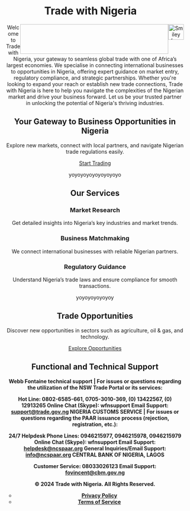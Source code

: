 <!DOCTYPE html>
<html lang="en">
<head>
    <meta charset="UTF-8">
    <meta name="viewport" content="width=device-width, initial-scale=1.0">
</head>
<body>
    <header>
        <div class="container">
            <h1>Trade with Nigeria</h1>    <p><img src="smiley.gif" alt="Smiley face" style="float:right;width:42px;height:42px;">
          <p><img ![Screenshot 2024-10-16 154700] (https://github.com/user-attachments/assets/50383c20-1486-433c-b938-987bf68f21c6) style="float:right;width:400px;height:80px;"> 
            <nav>
                <ul>
Welcome to Trade with Nigeria, your gateway to seamless global trade with one of Africa’s largest economies. We specialise in connecting international businesses to opportunities in Nigeria, offering expert guidance on market entry, regulatory compliance, and strategic partnerships. Whether you're looking to expand your reach or establish new trade connections, Trade with Nigeria is here to help you navigate the complexities of the Nigerian market and drive your business forward. Let us be your trusted partner in unlocking the potential of Nigeria's thriving industries.
        <section id="hero">
        <div class="container">
            <h2>Your Gateway to Business Opportunities in Nigeria</h2>
            <p>Explore new markets, connect with local partners, and navigate Nigerian trade regulations easily.</p>
            <p><a href="https://nigeriatradeportal.fmiti.gov.ng/menu/87/">Start Trading</a></p>
        </div>
    </section>

yoyoyoyoyoyoyoyoyo
    <section id="services">
        <div class="container">
            <h2>Our Services</h2>
            <div class="service-cards">
                <div class="card">
                    <h3>Market Research</h3>
                    <p>Get detailed insights into Nigeria’s key industries and market trends.</p>
                </div>
                <div class="card">
                    <h3>Business Matchmaking</h3>
                    <p>We connect international businesses with reliable Nigerian partners.</p>
                </div>
                <div class="card">
                    <h3>Regulatory Guidance</h3>
                    <p>Understand Nigeria’s trade laws and ensure compliance for smooth transactions.</p>
                </div>
            </div>
        </div>
    </section>
yoyoyoyoyoyoy
    <section id="opportunities">
        <div class="container">
            <h2>Trade Opportunities</h2>
            <p>Discover new opportunities in sectors such as agriculture, oil & gas, and technology.</p>
            <a href="#" class="cta-button">Explore Opportunities</a>
        </div>
    </section>

<section id="support">
        <div class="container">
        <h2> <b> Functional and Technical Support</h2>

Webb Fontaine technical support | For issues or questions regarding the utilization of the NSW Trade Portal or its services:

Hot Line: 0802-6585-661, 0705-3010-369, (0) 13422567, (0) 12913265
Online Chat (Skype): wfnsupport
Email Support: support@trade.gov.ng
NIGERIA CUSTOMS SERVICE | For issues or questions regarding the PAAR issuance process (rejection, registration, etc.):

24/7 Helpdesk Phone Lines: 0946215977, 0946215978, 0946215979
Online Chat (Skype): wfnsupport
Email Support: helpdesk@ncspaar.org
General Inquiries/Email Support: info@ncspaar.org
CENTRAL BANK OF NIGERIA, LAGOS

Customer Service: 08033026123
Email Support: fovincent@cbm.gov.ng
    <footer>
        <div class="container">
            <p>&copy; 2024 Trade with Nigeria. All Rights Reserved.</p>
            <nav>
                <ul>
                    <li><a href="#">Privacy Policy</a></li>
                    <li><a href="#">Terms of Service</a></li>
                </ul>
            </nav>
        </div>
    </footer>
</body>
</html>

